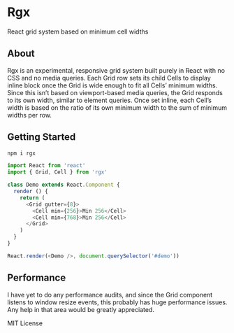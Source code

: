 # Rgx

React grid system based on minimum cell widths

## About

Rgx is an experimental, responsive grid system built purely in React with no CSS and no media queries.
Each Grid row sets its child Cells to display inline block once the Grid is wide enough to fit all Cells’ minimum widths.
Since this isn’t based on viewport-based media queries, the Grid responds to its own width, similar to element queries.
Once set inline, each Cell’s width is based on the ratio of its own minimum width to the sum of minimum widths per row.

## Getting Started

```bash
npm i rgx
```

```js
import React from 'react'
import { Grid, Cell } from 'rgx'

class Demo extends React.Component {
  render () {
    return (
      <Grid gutter={8}>
        <Cell min={256}>Min 256</Cell>
        <Cell min={768}>Min 256</Cell>
      </Grid>
    )
  }
}

React.render(<Demo />, document.querySelector('#demo'))
```

## Performance

I have yet to do any performance audits, and since the Grid component listens to window resize events,
this probably has huge performance issues. Any help in that area would be greatly appreciated.

MIT License

